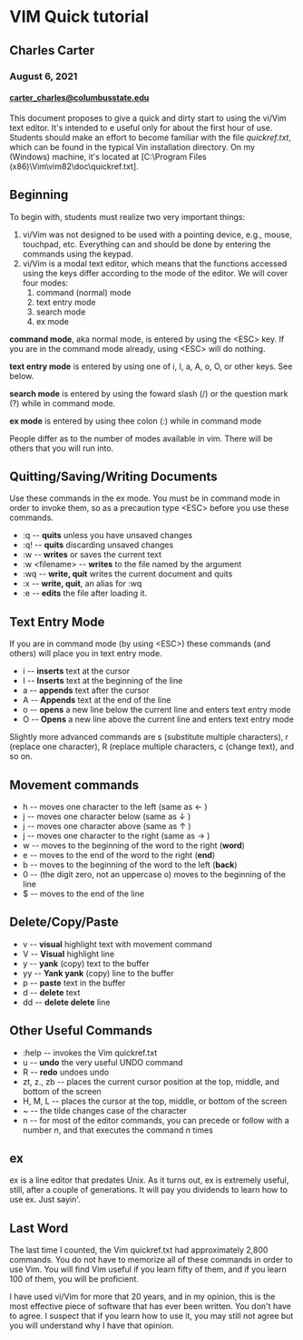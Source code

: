 # VIM Quick tutorial
## Charles Carter
### August 6, 2021
#### carter_charles@columbusstate.edu





This document proposes to give a quick and dirty start to using the vi/Vim text editor. It's intended to  e useful only for about the first hour of use. Students should make an effort to become familiar with the file *quickref.txt*, which can be found in the typical Vin installation directory. On my (Windows) machine, it's located at [C:\Program Files (x86)\Vim\vim82\doc\quickref.txt].

## Beginning

To begin with, students must realize two very important things:

1. vi/Vim was not designed to be used with a pointing device, e.g., mouse, touchpad, etc. Everything can and should be done by entering the commands using the keypad.
1. vi/Vim is a modal text editor, which means that the functions accessed using the keys differ according to the mode of the editor. We will cover four modes:
    1. command (normal) mode
    1. text entry mode
    1. search mode
    1. ex mode

**command mode**, aka normal mode, is entered by using the \<ESC\> key. If you are in the command mode already, using \<ESC\> will do nothing.

**text entry mode** is entered by using one of i, I, a, A, o, O, or other keys. See below.

**search mode** is entered by using the foward slash (/) or the question mark (?) while in command mode.

**ex mode** is entered by using thee colon (:) while in command mode

People differ as to the number of modes available in vim. There will be others that you will run into.

## Quitting/Saving/Writing Documents

Use these commands in the ex mode. You must be in command mode in order to invoke them, so as a precaution type \<ESC\> before you use these commands.
* :q -- **quits** unless you have unsaved changes
* :q! -- **quits** discarding unsaved changes
* :w -- **writes** or saves the current text
* :w \<filename\> -- **writes** to the file named by the argument
* :wq -- **write, quit** writes the current document and quits
* :x -- **write, quit**, an alias for :wq
* :e <filennae> -- **edits** the file after loading it.

## Text Entry Mode

If you are in command mode (by using \<ESC\>) these commands (and others) will place you in text entry mode.
* i -- **inserts** text at the cursor
* I -- **Inserts** text at the beginning of the line
* a -- **appends** text after the cursor
* A -- **Appends** text at the end of the line
* o -- **opens** a new line below the current line and enters text entry mode
* O -- **Opens** a new line above the current line and enters text entry mode

Slightly more advanced commands are s (substitute multiple characters), r (replace one character), R (replace multiple characters, c (change text), and so on.

## Movement commands
* h -- moves one character to the left (same as &#8592; )
* j -- moves one character below (same as &#8595; )
* j -- moves one character above (same as &#8593; )
* j -- moves one character to the right (same as &#8594; )
* w -- moves to the beginning of the word to the right (**word**)
* e -- moves to the end of the word to the right (**end**)
* b -- moves to the beginning of the word to the left (**back**)
* 0 -- (the digit zero, not an uppercase o) moves to the beginning of the line
* $ -- moves to the end of the line

## Delete/Copy/Paste
* v -- **visual** highlight text with movement command
* V -- **Visual** highlight line
* y -- **yank** (copy) text to the buffer
* yy -- **Yank yank** (copy) line to the buffer
* p -- **paste** text in the buffer
* d -- **delete** text
* dd -- **delete delete** line

## Other Useful Commands
* :help -- invokes the Vim quickref.txt
* u -- **undo** the very useful UNDO command
* <CTL>R -- **redo** undoes undo
* zt, z., zb -- places the current cursor position at the top, middle, and bottom of the screen
* H, M, L -- places the cursor at the top, middle, or bottom of the screen
* ~ -- the tilde changes case of the character
* <CMD>n -- for most of the editor commands, you can precede or follow with a number *n*, and that executes the command *n* times

## ex

ex is a line editor that predates Unix. As it turns out, ex is extremely useful, still, after a couple of generations. It will pay you dividends to learn how to use ex. Just sayin'.
## Last Word

The last time I counted, the Vim quickref.txt had approximately 2,800 commands. You do not have to memorize all of these commands in order to use Vim. You will find Vim useful if you learn fifty of them, and if you learn 100 of them, you will be proficient.

I have used vi/Vim for more that 20 years, and in my opinion, this is the most effective piece of software that has ever been written. You don't have to agree. I suspect that if you learn how to use it, you may still not agree but you will understand why I have that opinion.
